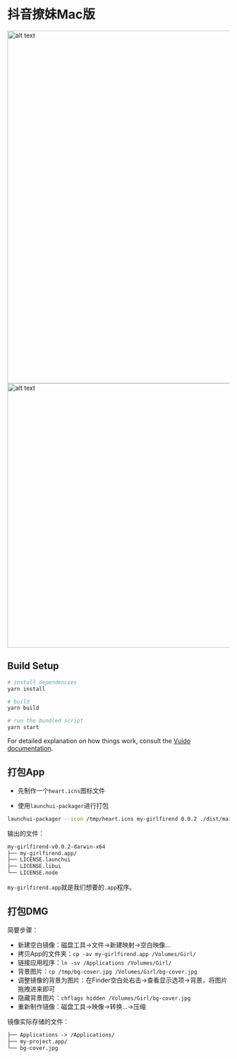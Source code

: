 # 抖音撩妹Mac版

<img src="https://media-1256569450.cos.ap-chengdu.myqcloud.com/blog/15297410838729.jpg" alt="alt text" style="width:800px;">

<img src="https://media-1256569450.cos.ap-chengdu.myqcloud.com/blog/15297415494852.jpg" alt="alt text" style="width:600px;">

## Build Setup

``` bash
# install dependencies
yarn install

# build
yarn build

# run the bundled script
yarn start
```

For detailed explanation on how things work, consult the [Vuido documentation](https://vuido.mimec.org/).

## 打包App

- 先制作一个`heart.icns`图标文件

- 使用`launchui-packager`进行打包

```sh
launchui-packager --icon /tmp/heart.icns my-girlfirend 0.0.2 ./dist/main.js
```

输出的文件：

```txt
my-girlfirend-v0.0.2-darwin-x64
├── my-girlfirend.app/
├── LICENSE.launchui
├── LICENSE.libui
└── LICENSE.node
```

`my-girlfirend.app`就是我们想要的`.app`程序。

## 打包DMG

简要步骤：
- 新建空白镜像：磁盘工具→文件→新建映射→空白映像...
- 拷贝App的文件夹：`cp -av my-girlfirend.app /Volumes/Girl/`
- 链接应用程序：`ln -sv /Applications /Volumes/Girl/`
- 背景图片：`cp /tmp/bg-cover.jpg /Volumes/Girl/bg-cover.jpg`
- 调整镜像的背景为图片：在Finder空白处右击→查看显示选项→背景，将图片拖拽进来即可
- 隐藏背景图片：`chflags hidden /Volumes/Girl/bg-cover.jpg`
- 重新制作镜像：磁盘工具→映像→转换...→压缩

镜像实际存储的文件：

```txt
├── Applications -> /Applications/
├── my-project.app/
└── bg-cover.jpg
```